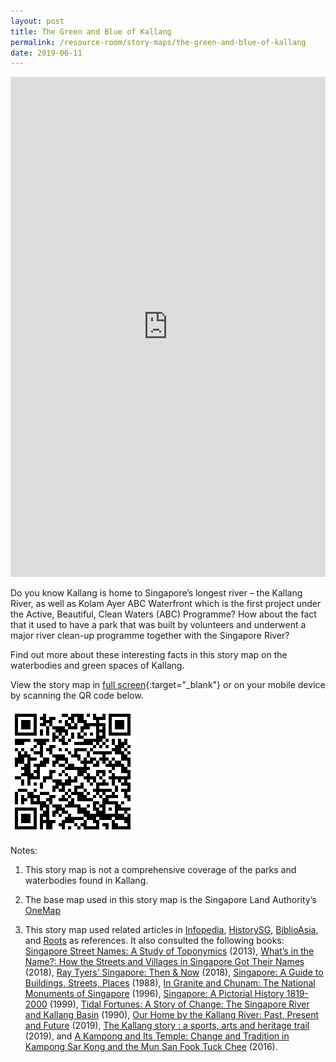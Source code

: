 ```yaml
---
layout: post
title: The Green and Blue of Kallang
permalink: /resource-room/story-maps/the-green-and-blue-of-kallang
date: 2019-06-11
---
```


<iframe src="https://uploads.knightlab.com/storymapjs/04f5c05311b7e48aadefd0cdd269c308/kallang-water-bodies-parks-and-bridges/index.html" frameborder="0" width="100%" height="800"></iframe>

Do you know Kallang is home to Singapore’s longest river – the Kallang River, as well as Kolam Ayer ABC Waterfront which is the first project under the Active, Beautiful, Clean Waters (ABC) Programme? How about the fact that it used to have a park that was built by volunteers and underwent a major river clean-up programme together with the Singapore River? 

Find out more about these interesting facts in this story map on the waterbodies and green spaces of Kallang.

View the story map in [full screen](https://uploads.knightlab.com/storymapjs/04f5c05311b7e48aadefd0cdd269c308/kallang-water-bodies-parks-and-bridges/index.html){:target="_blank"} or on your mobile device by scanning the QR code below.

<img src="/images/qr-code-storymap-kallang-green-blue.png" alt="qr-code-storymap-kallang-green-blue" style="width:200px;" />

Notes:

1. This story map is not a comprehensive coverage of the parks and waterbodies found in Kallang.

2. The base map used in this story map is the Singapore Land Authority’s [OneMap](https://docs.onemap.sg/maps/index.html)

3. This story map used related articles in [Infopedia](https://eresources.nlb.gov.sg/infopedia/), [HistorySG](http://eresources.nlb.gov.sg/history), [BiblioAsia](https://www.nlb.gov.sg/Browse/BiblioAsia.aspx), and [Roots](https://www.roots.sg/) as references. It also consulted the following books: [Singapore Street Names: A Study of Toponymics](https://eservice.nlb.gov.sg/item_holding.aspx?bid=200123850) (2013), [What’s in the Name?: How the Streets and Villages in Singapore Got Their Names](https://eservice.nlb.gov.sg/item_holding.aspx?bid=202924449) (2018), [Ray Tyers’ Singapore: Then & Now](https://eservice.nlb.gov.sg/item_holding.aspx?bid=203784837) (2018), [Singapore: A Guide to Buildings, Streets, Places](http://eservice.nlb.gov.sg/item_holding.aspx?bid=4712298) (1988), [In Granite and Chunam: The National Monuments of Singapore](http://eservice.nlb.gov.sg/item_holding_s.aspx?bid=7919754) (1996), [Singapore: A Pictorial History 1819-2000](http://eservice.nlb.gov.sg/item_holding.aspx?bid=9651676) (1999), [Tidal Fortunes: A Story of Change: The Singapore River and Kallang Basin](https://eservice.nlb.gov.sg/item_holding.aspx?bid=5788078) (1990), [Our Home by the Kallang River: Past, Present and Future](https://eservice.nlb.gov.sg/item_holding.aspx?bid=203906712) (2019), [The Kallang story : a sports, arts and heritage trail](https://eservice.nlb.gov.sg/item_holding.aspx?bid=203961125) (2019), and [A Kampong and Its Temple: Change and Tradition in Kampong Sar Kong and the Mun San Fook Tuck Chee](https://eservice.nlb.gov.sg/item_holding.aspx?bid=202670176) (2016).
